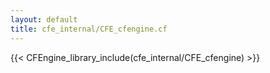 ```yaml
---
layout: default
title: cfe_internal/CFE_cfengine.cf
---
```


{{< CFEngine_library_include(cfe_internal/CFE_cfengine) >}}
